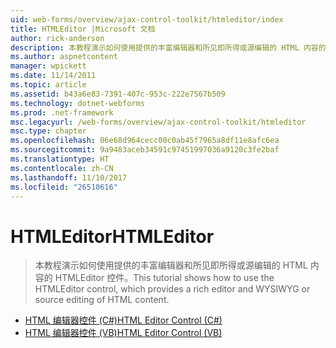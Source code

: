 ```yaml
---
uid: web-forms/overview/ajax-control-toolkit/htmleditor/index
title: HTMLEditor |Microsoft 文档
author: rick-anderson
description: 本教程演示如何使用提供的丰富编辑器和所见即所得或源编辑的 HTML 内容的 HTMLEditor 控件。
ms.author: aspnetcontent
manager: wpickett
ms.date: 11/14/2011
ms.topic: article
ms.assetid: b43a6e83-7391-407c-953c-222e7567b509
ms.technology: dotnet-webforms
ms.prod: .net-framework
msc.legacyurl: /web-forms/overview/ajax-control-toolkit/htmleditor
msc.type: chapter
ms.openlocfilehash: 06e68d964cecc00c0ab45f7965a8df11e8afc6ea
ms.sourcegitcommit: 9a9483aceb34591c97451997036a9120c3fe2baf
ms.translationtype: HT
ms.contentlocale: zh-CN
ms.lasthandoff: 11/10/2017
ms.locfileid: "26510616"
---
```

<a name="htmleditor"></a><span data-ttu-id="d573d-103">HTMLEditor</span><span class="sxs-lookup"><span data-stu-id="d573d-103">HTMLEditor</span></span>
====================
> <span data-ttu-id="d573d-104">本教程演示如何使用提供的丰富编辑器和所见即所得或源编辑的 HTML 内容的 HTMLEditor 控件。</span><span class="sxs-lookup"><span data-stu-id="d573d-104">This tutorial shows how to use the HTMLEditor control, which provides a rich editor and WYSIWYG or source editing of HTML content.</span></span>


- [<span data-ttu-id="d573d-105">HTML 编辑器控件 (C#)</span><span class="sxs-lookup"><span data-stu-id="d573d-105">HTML Editor Control (C#)</span></span>](how-do-i-use-the-html-editor-control-cs.md)
- [<span data-ttu-id="d573d-106">HTML 编辑器控件 (VB)</span><span class="sxs-lookup"><span data-stu-id="d573d-106">HTML Editor Control (VB)</span></span>](how-do-i-use-the-html-editor-control-vb.md)
